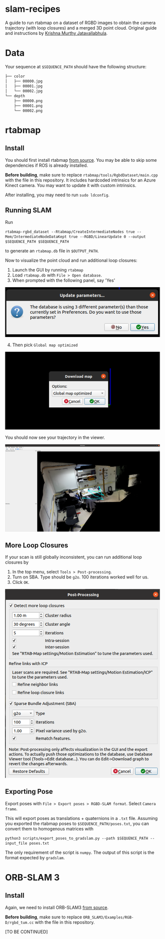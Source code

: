 # slam-recipes
A guide to run rtabmap on a dataset of RGBD images to obtain the camera trajectory (with loop closures) and a merged 3D 
point cloud. Original guide and instructions by [Krishna Murthy Jatavallabhula](https://krrish94.github.io/).

# Data
Your sequence at `$SEQUENCE_PATH` should have the following structure:
```shell
├── color
│   ├── 00000.jpg
│   ├── 00001.jpg
│   └── 00002.jpg
└── depth
    ├── 00000.png
    ├── 00001.png
    └── 00002.png
```

# rtabmap
## Install
You should first install rtabmap [from source](https://github.com/introlab/rtabmap/wiki/Installation#if-ros-is-not-installed).
You may be able to skip some dependencies if ROS is already installed.

**Before building**, make sure to replace `rtabmap/tools/RgbdDataset/main.cpp` with the file in this repository. It
includes hardcoded intrinsics for an Azure Kinect camera. You may want to update it with custom intrinsics.

After installing, you may need to run `sudo ldconfig`.


## Running SLAM
Run
```shell
rtabmap-rgbd_dataset --Rtabmap/CreateIntermediateNodes true --Mem/IntermediateNodeDataKept true --RGBD/LinearUpdate 0 --output $SEQUENCE_PATH $SEQUENCE_PATH
```
to generate an `rtabmap.db` file in `$OUTPUT_PATH`.

Now to visualize the point cloud and run additional loop closures:
1. Launch the GUI by running `rtabmap`
2. Load `rtabmap.db` with `File > Open database`.
3. When prompted with the following panel, say 'Yes'
 
![Param panel](images/rtabmap_1.png)

4. Then pick `Global map optimized`
 
![Global panel](images/rtabmap_2.png)

You should now see your trajectory in the viewer.

![viewer](images/rtabmap_3.png)
## More Loop Closures

If your scan is still globally inconsistent, you can run additional loop closures by
1. In the top menu, select `Tools > Post-processing`.
2. Turn on SBA. Type should be `g2o`. 100 iterations worked well for us.
3. Click `OK`.

![viewer](images/rtabmap_4.png)

## Exporting Pose

Export poses with `File > Export poses > RGBD-SLAM format`. Select `Camera frame`.

This will export poses as translations + quaternions in a `.txt` file. Assuming you exported the rtabmap poses to `$SEQUENCE_PATH/poses.txt`, 
you can convert them to homogenous matrices with
```shell
python3 scripts/export_poses_to_gradslam.py --path $SEQUENCE_PATH --input_file poses.txt
```
The only requirement of the script is `numpy`. The output of this script is the format expected by `gradslam`.

# ORB-SLAM 3
## Install
Again, we need to install ORB-SLAM3 [from source](https://github.com/UZ-SLAMLab/ORB_SLAM3).

**Before building**, make sure to replace `ORB_SLAM3/Examples/RGB-D/rgbd_tum.cc` with the file in this repository.

[TO BE CONTINUED]

